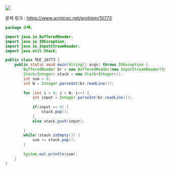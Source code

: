 <img src="https://user-images.githubusercontent.com/74396651/155672221-7ec471c7-4fc1-4492-85e1-054217129088.png"/>


문제 링크 : https://www.acmicpc.net/problem/10773

```java
package 스택;

import java.io.BufferedReader;
import java.io.IOException;
import java.io.InputStreamReader;
import java.util.Stack;

public class 제로_10773 {
	public static void main(String[] args) throws IOException {
		BufferedReader br = new BufferedReader(new InputStreamReader(System.in));
		Stack<Integer> stack = new Stack<Integer>();
		int sum = 0;
		int N = Integer.parseInt(br.readLine());
		
		for (int i = 0; i < N; i++) {
			int input = Integer.parseInt(br.readLine());
			
			if(input == 0) {
				stack.pop();
			}
			else stack.push(input);
			
		}
		while(!stack.isEmpty()) {
			sum += stack.pop();
		}
		
		System.out.println(sum);
	}
}
```
